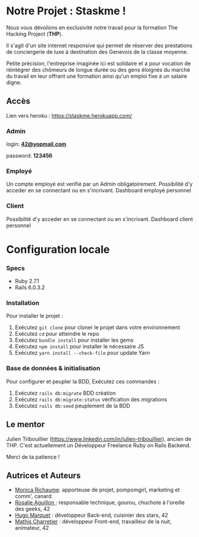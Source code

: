 # Notre Projet : Staskme !

Nous vous dévoilons en exclusivité notre travail pour la formation The Hacking Project (**THP**). 

Il s'agit d'un site internet responsive qui permet de réserver des prestations de conciergerie de luxe à destination des Genevois de la classe moyenne. 

Petite précision, l'entreprise imaginée ici est solidaire et a pour vocation de réintégrer des chômeurs de longue durée ou des gens éloignés du marché du travail en leur offrant une formation ainsi qu'un emploi fixe à un salaire digne. 

## Accès

Lien vers heroku : https://staskme.herokuapp.com/

### Admin
login: **42@yopmail.com**

password: **123456**

### Employé
Un compte employé est verifié par un Admin obligatoirement.
Possibilité d'y acceder en se connectant ou en s'incrivant.
Dashboard employé personnel

### Client
Possibilité d'y acceder en se connectant ou en s'incrivant.
Dashboard client personnel

# Configuration locale
### Specs

-   Ruby 2.7.1
-   Rails 6.0.3.2

### Installation

Pour installer le projet :

1.  Exécutez  `git clone`  pour cloner le projet dans votre environnement
2.  Exécutez  `cd` pour atteindre le repo
3.  Exécutez  `bundle install`  pour installer les gems
4.  Exécutez  `npm install`  pour installer le nécessaire JS
5.  Exécutez  `yarn install --check-file` pour update Yarn

### Base de données & initialisation

Pour configurer et peupler la BDD, Exécutez ces commandes :

1.  Exécutez  `rails db:migrate`  BDD création
2.  Exécutez  `rails db:migrate:status`  vérification des migrations
3.  Exécutez  `rails db:seed`  peuplement de la BDD

## Le mentor
Julien Tribouillier (https://www.linkedin.com/in/julien-tribouillier), ancien de THP. C'est actuellement un Développeur Freelance Ruby on Rails Backend.

Merci de ta patience !

## Autrices et Auteurs
- [Monica Richaume](https://www.linkedin.com/in/monica-richaume-36b51841/): apporteuse de projet, pompomgirl, marketing et comm', canard
- [Rosalie Aguillon ](https://www.linkedin.com/in/rosalie-aguillon-62626b1a3/?originalSubdomain=fr/): responsable technique, gourou, chuchote à l'oreille des geeks, 42
- [Hugo Marquet](https://www.linkedin.com/in/hugo-marquet-0a9598150/) : développeur Back-end, cuisinier des stars, 42
- [Mathis Charretier](https://www.linkedin.com/in/mathis-charretier-912256173/) : développeur Front-end, travailleur de la nuit, animateur, 42


